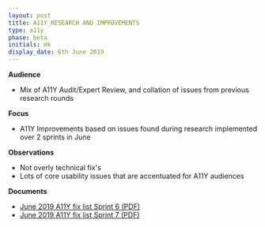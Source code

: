 ```yaml
---
layout: post
title: A11Y_RESEARCH AND IMPROVEMENTS
type: a11y
phase: beta
initials: mk
display_date: 6th June 2019
---
```


**Audience**
- Mix of A11Y Audit/Expert Review, and collation of issues from previous research rounds


**Focus**
- A11Y Improvements based on issues found during research implemented over 2 sprints in June


**Observations**
- Not overly technical fix's
- Lots of core usability issues that are accentuated for A11Y audiences


**Documents**
- [June 2019 A11Y fix list Sprint 6 (PDF)](../files/SEP_2019_may_31_A11Y_Sprint6.pdf)
- [June 2019 A11Y fix list Sprint 7 (PDF)](../files/SEP_2019_June_14_A11Y_Sprint7.pdf)

